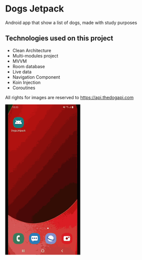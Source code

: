 # Dogs Jetpack

Android app that show a list of dogs, made with study purposes

## Technologies used on this project

  - Clean Architecture
  - Multi-modules project
  - MVVM
  - Room database
  - Live data
  - Navigation Component
  - Koin Injection
  - Coroutines

All rights for images are reserved to https://api.thedogapi.com


![](example.gif)

